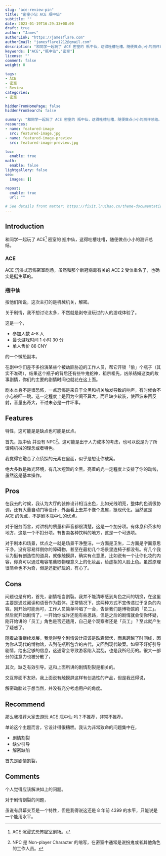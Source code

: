 ```yaml
---
slug: "ace-review-pin"
title: "密室小记 ACE 瓶中仙"
subtitle: ""
date: 2023-01-19T16:29:33+08:00
draft: true
author: "James"
authorLink: "https://jamesflare.com"
authorEmail: "jamesflare1212@gmail.com"
description: "和同学一起玩了 ACE 密室的 瓶中仙，这得吐槽吐槽，随便做点小小的测评总结"
keywords: ["ACE","瓶中仙","密室"]
license: ""
comment: false
weight: 0

tags:
- ACE
- 密室
- Review
categories:
- 密室

hiddenFromHomePage: false
hiddenFromSearch: false

summary: "和同学一起玩了 ACE 密室的 瓶中仙，这得吐槽吐槽，随便做点小小的测评总结。"
resources:
- name: featured-image
  src: featured-image.jpg
- name: featured-image-preview
  src: featured-image-preview.jpg

toc:
  enable: true
math:
  enable: false
lightgallery: false
seo:
  images: []

repost:
  enable: true
  url: ""

# See details front matter: https://fixit.lruihao.cn/theme-documentation-content/#front-matter
---
```


## Introduction

和同学一起玩了 ACE[^2] 密室的 瓶中仙，这得吐槽吐槽，随便做点小小的测评总结。

[^2]: ACE 沉浸式恐怖密室剧场。

### ACE

ACE 沉浸式恐怖密室剧场，虽然和那个新冠病毒有关的 ACE 2 受体重名了，也确实是挺生草的。

### 瓶中仙

按他们所说，这次主打的是机械机关，解密。

关于剧情，我不想讨论太多，不然就是剥夺没玩过的人的游戏体验了。

这是一个，

- 参加人数 4-8 人
- 最长游戏时间 1 小时 30 分
- 单人售价 88 CNY

的一个微恐副本。

在剧中你们差不多扮演某些个被劫匪胁迫的工作人员，帮它开锁「偷」个瓶子（其实不准确），结果这个瓶子的背后还有些牛鬼蛇神，祖宗祖先，凶杀结婚这类的故事剧情，你们的主要的剧情时间也就花在这上面。

剧本本身不是很恐怖，一点恐怖是来自于全黑和机关触发导致的响声，有时候会不小心被吓一跳。这一定程度上是因为空间不算大，而且缺少软装，使声波来回反射，音量出奇大，不过未必是一件坏事。

## Features

特性，这可能是是缺点也可能是优点。

首先，瓶中仙 并没有 NPC[^1]。这可能是出于人力成本的考虑，也可以说是为了所谓纯机械的理念或者特色。

[^1]: NPC 是 Non-player Character 的缩写，在密室中通常是说扮鬼或者其他角色的工作人员。

我觉得它融合了点侦探的元素在里面，似乎是想让你破案。

绝大多数是微光环境，有几次短暂的全黑。亮着的光一定程度上安排了你的动线，虽然这是基本操作。

## Pros

在我去的时候，我认为大厅的装修设计相当出色，比如光线明亮，整体的色调很协调，还有大量自动门等设计，外面看上去并不像个鬼屋，挺现代化。当然这是 ACE 的优点，不是剧本瓶中仙的优点。

对于服务而言，对讲机的质量和声音都很清楚，这是一个加分项。有休息和茶水的地方，这是一个不扣分项。有售卖各种饮料的地方，这是一个可选项。

对于剧本和场景，优点之一就是场景干净整洁，一方面是卫生，二方面是字面意思干净。没有容易绊倒你的障碍物，甚至在最初几个场景里连椅子都没有。有几个我认为挺有创造性的道具，就像触摸屏，确实有点意思。比如说有一个让你化妆的内容，你真可以通过电容笔蘸取物理意义上的化妆品，给虚拟的人脸上色。虽然原理很简单也不为奇，但是还挺好玩的，有心了。

## Cons

问题也是有的，首先，剧情相当割裂。我并不能清晰感到角色之间的切换，在这里主要是通过阅读和语音作为载体。正常情况下，这两种方式不宜传递过于复杂的内容。刚开始可能尚可，工作人员简单吟唱了一会，告诉我们是博物馆的「员工」。然后就开始剧情了，一开始你或许还能有些思路，但是之后的剧情就会使你怀疑，刚开始讲的「员工」角色是否还适用，自己是个观察者还是「员工」？至此就产生了疑惑了。

随着故事继续发展，我觉得整个剧情设计应该是跌宕起伏，而且跨越了时间线，因为你从现代的博物馆，去到花瓶所包含的古代，又回到现代破案。如果不好好引导剧情，给出足够的信息，这通常会导致游客陷入混乱，也是我所经历的。很大一部分的注意力也被分散了，

其次，缺乏有效引导。这和上面所讲的剧情割裂是相关的。

交互界面不友好。我上面说有触摸屏这样有创造性的产品，但是我还得说，

解密动脑过于想当然，并没有充分考虑用户的角度。

## Recommend

那么我推荐大家去游玩 ACE 瓶中仙 吗？不推荐，非常不推荐。

单论这个主题而言，它设计得很糟糕。我认为非常致命的问题集中在，

- 剧情割裂
- 缺少引导
- 解密缺陷

首先是剧情割裂，

## Comments

个人觉得应该解决如上的问题。

对于剧情割裂的问题，

虽说有屏幕交互是一个特性，但是我得说这还是 8 年前 4399 的水平，只能说是一个能用水平。